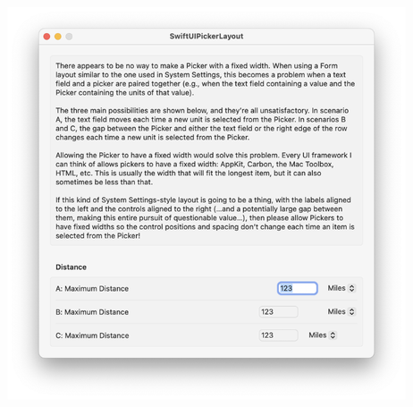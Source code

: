 <img src="https://github.com/siracusa/SwiftUIPickerLayout/blob/main/screenshot.png?raw=true" alt="Screenshot" style="max-width:712px; height:auto;">
